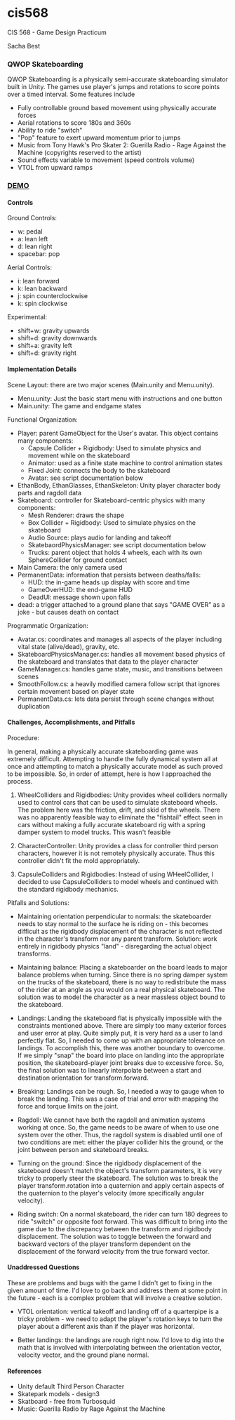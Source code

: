 # cis568
CIS 568 - Game Design Practicum

Sacha Best

### QWOP Skateboarding

QWOP Skateboarding is a physically semi-accurate skateboarding simulator built in Unity. The games use player's jumps and rotations to score points over a timed interval. Some features include

* Fully controllable ground based movement using physically accurate forces
* Aerial rotations to score 180s and 360s
* Ability to ride "switch"
* "Pop" feature to exert upward momentum prior to jumps
* Music from Tony Hawk's Pro Skater 2: Guerilla Radio - Rage Against the Machine (copyrights reserved to the artist)
* Sound effects variable to movement (speed controls volume)
* VTOL from upward ramps

### [DEMO](https://youtu.be/yx8z8tPf8fM)
#### Controls

Ground Controls:

* w: pedal
* a: lean left
* d: lean right
* spacebar: pop

Aerial Controls:

* i: lean forward
* k: lean backward
* j: spin counterclockwise
* k: spin clockwise

Experimental:

* shift+w: gravity upwards
* shift+d: gravity downwards
* shift+a: gravity left
* shift+d: gravity right

#### Implementation Details

Scene Layout: there are two major scenes (Main.unity and Menu.unity).

* Menu.unity: Just the basic start menu with instructions and one button
* Main.unity: The game and endgame states

Functional Organization:

* Player: parent GameObject for the User's avatar. This object contains many components:
	* Capsule Collider + Rigidbody: Used to simulate physics and movement while on the skateboard
	* Animator: used as a finite state machine to control animation states
	* Fixed Joint: connects the body to the skateboard
	* Avatar: see script documentation below
* EthanBody, EthanGlasses, EthanSkeleton: Unity player character body parts and ragdoll data
* Skateboard: controller for Skateboard-centric physics with many components:
	* Mesh Renderer: draws the shape
	* Box Collider + Rigidbody: Used to simulate physics on the skateboard
	* Audio Source: plays audio for landing and takeoff
	* SkatebaordPhysicsManager: see script documentation below
	* Trucks: parent object that holds 4 wheels, each with its own SphereCollider for ground contact
* Main Camera: the only camera used
* PermanentData: information that persists between deaths/falls:
	* HUD: the in-game heads up display with score and time
	* GameOverHUD: the end-game HUD
	* DeadUI: message shown upon falls
* dead: a trigger attached to a ground plane that says "GAME OVER" as a joke - but causes death on contact

Programmatic Organization:

* Avatar.cs: coordinates and manages all aspects of the player including vital state (alive/dead), gravity, etc.
* SkateboardPhysicsManager.cs: handles all movement based physics of the skateboard and translates that data to the player character
* GameManager.cs: handles game state, music, and transitions between scenes
* SmoothFollow.cs: a heavily modified camera follow script that ignores certain movement based on player state
* PermanentData.cs: lets data persist through scene changes without duplication

#### Challenges, Accomplishments, and Pitfalls

Procedure:

In general, making a physically accurate skateboarding game was extremely difficult. Attempting to handle the fully dynamical system all at once and attempting to match a physically accurate model as such proved to be impossible. So, in order of attempt, here is how I approached the process. 

1. WheelColliders and Rigidbodies: Unity provides wheel colliders normally used to control cars that can be used to simulate skateboard wheels. The problem here was the friction, drift, and skid of the wheels. There was no apparently feasible way to eliminate the "fishtail" effect seen in cars without making a fully accurate skateboard rig with a spring damper system to model trucks. This wasn't feasible

2. CharacterController: Unity provides a class for controller third person characters, however it is not remotely physically accurate. Thus this controller didn't fit the mold appropriately.

3. CapsuleColliders and Rigidbodies: Instead of using WHeelCollider, I decided to use CapsuleColliders to model wheels and continued with the standard rigidbody mechanics. 

Pitfalls and Solutions:

* Maintaining orientation perpendicular to normals: the skateboarder needs to stay normal to the surface he is riding on - this becomes difficult as the rigidbody displacement of the character is not reflected in the character's transform nor any parent transform. Solution: work entirely in rigidbody physics "land" - disregarding the actual object transforms. 

* Maintaining balance: Placing a skateboarder on the board leads to major balance problems when turning. Since there is no spring damper system on the trucks of the skateboard, there is no way to redistribute the mass of the rider at an angle as you would on a real physical skateboard. The solution was to model the character as a near massless object bound to the skateboard. 

* Landings: Landing the skateboard flat is physically impossible with the constraints mentioned above. There are simply too many exterior forces and user error at play. Quite simply put, it is very hard as a user to land perfectly flat. So, I needed to come up with an appropriate tolerance on landings. To accomplish this, there was another boundary to overcome. If we simply "snap" the board into place on landing into the appropriate position, the skateboard-player joint breaks due to excessive force. So, the final solution was to linearly interpolate between a start and destination orientation for transform.forward. 

* Breaking: Landings can be rough. So, I needed a way to gauge when to break the landing. This was a case of trial and error with mapping the force and torque limits on the joint. 

* Ragdoll: We cannot have both the ragdoll and animation systems working at once. So, the game needs to be aware of when to use one system over the other. Thus, the ragdoll system is disabled until one of two conditions are met: either the player collider hits the ground, or the joint between person and skateboard breaks. 

* Turning on the ground: Since the rigidbody displacement of the skateboard doesn't match the object's transform parameters, it is very tricky to properly steer the skateboard. The solution was to break the player transform.rotation into a quaternion and apply certain aspects of the quaternion to the player's velocity (more specifically angular velocity). 

* Riding switch: On a normal skateboard, the rider can turn 180 degrees to ride "switch" or opposite foot forward. This was difficult to bring into the game due to the discrepancy between the transform and rigidbody displacement. The solution was to toggle between the forward and backward vectors of the player transform dependent on the displacement of the forward velocity from the true forward vector. 

#### Unaddressed Questions

These are problems and bugs with the game I didn't get to fixing in the given amount of time. I'd love to go back and address them at some point in the future - each is a complex problem that will involve a creative solution. 

* VTOL orientation: vertical takeoff and landing off of a quarterpipe is a tricky problem - we need to adapt the player's rotation keys to turn the player about a different axis than if the player was horizontal. 

* Better landings: the landings are rough right now. I'd love to dig into the math that is involved with interpolating between the orientation vector, velocity vector, and the ground plane normal.

#### References

* Unity default Third Person Character
* Skatepark models - design3
* Skatboard - free from Turbosquid
* Music: Guerilla Radio by Rage Against the Machine
